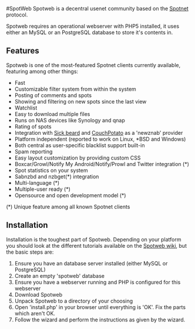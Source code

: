#SpotWeb
Spotweb is a decentral usenet community based on the [Spotnet](https://github.com/Spotnet/Spotnet/wiki) protocol.

Spotweb requires an operational webserver with PHP5 installed, it uses either an MySQL or an PostgreSQL database to store it's contents in. 

## Features
Spotweb is one of the most-featured Spotnet clients currently available, featuring among other things:

* Fast
* Customizable filter system from within the system
* Posting of comments and spots
* Showing and filtering on new spots since the last view
* Watchlist
* Easy to download multiple files
* Runs on NAS devices like Synology and qnap
* Rating of spots
* Integration with [Sick beard](http://www.sickbeard.com) and [CouchPotato](http://couchpotatoapp.com/) as a 'newznab' provider
* Platform independent (reported to work on Linux, *BSD and Windows)
* Both central as user-specific blacklist support built-in
* Spam reporting
* Easy layout customization by providing custom CSS
* Boxcar/Growl/Notify My Android/Notify/Prowl and Twitter integration (*)
* Spot statistics on your system
* Sabnzbd and nzbget(*) integration
* Multi-language (*) 
* Multiple-user ready (*)
* Opensource and open development model (*)

(*) Unique feature among all known Spotnet clients

## Installation
Installation is the toughest part of Spotweb. Depending on your platform you should look at the different tutorials available on the [Spotweb wiki](https://github.com/spotweb/spotweb/wiki), but the basic steps are:

1. Ensure you have an database server installed (either MySQL or PostgreSQL)
2. Create an empty 'spotweb' database
3. Ensure you have a webserver running and PHP is configured for this webserver
3. Download Spotweb 
4. Unpack Spotweb to a directory of your choosing
5. Open 'install.php' in your browser until everything is 'OK'. Fix the parts which aren't OK.
6. Follow the wizard and perform the instructions as given by the wizard.
